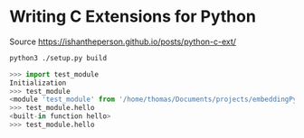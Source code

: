 # Writing C Extensions for Python 

Source https://ishantheperson.github.io/posts/python-c-ext/

```bash
python3 ./setup.py build
```

```Python
>>> import test_module
Initialization
>>> test_module
<module 'test_module' from '/home/thomas/Documents/projects/embeddingPython/WritingCExtensionsforPython/build/lib.linux-x86_64-3.8/test_module.cpython-38-x86_64-linux-gnu.so'>
>>> test_module.hello
<built-in function hello>
>>> test_module.hello
```
